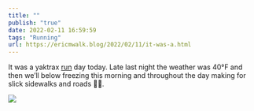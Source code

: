 ```yaml
---
title: ""
publish: "true"
date: 2022-02-11 16:59:59
tags: "Running"
url: https://ericmwalk.blog/2022/02/11/it-was-a.html
---
```


It was a yaktrax [run](http://www.strava.com/activities/6667654764) day today. Late last night the weather was 40°F and then we’ll below freezing this morning and throughout the day making for slick sidewalks and roads 🤷‍♂️.


![](https://ericmwalk.blog/uploads/2022/ca7a318556.jpg)